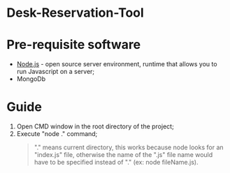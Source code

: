 # Desk-Reservation-Tool

# Pre-requisite software
* [Node.js](https://nodejs.org/en/) - open source server environment, runtime that allows you to run Javascript on a server;
* MongoDb

# Guide
1. Open CMD window in the root directory of the project;
2. Execute "node ." command;
    > "." means current directory, this works because node looks for an "index.js" file, otherwise the name of the ".js" file name would have to be specified instead of "." (ex: node fileName.js). 
